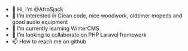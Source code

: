 - 👋 Hi, I’m @AfroSjack
- 👀 I’m interested in Clean code, nice woodwork, oldtimer mopeds and good audio equipment
- 🌱 I’m currently learning WinterCMS
- 💞️ I’m looking to collaborate on PHP Laravel framework
- 📫 How to reach me on github
